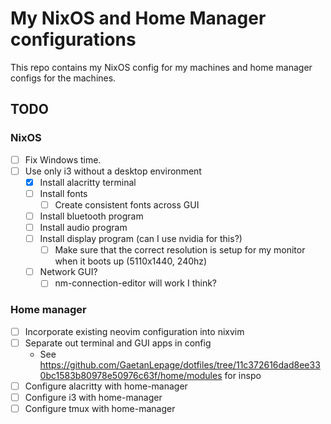 # My NixOS and Home Manager configurations

This repo contains my NixOS config for my machines and home manager configs for the machines.

## TODO

### NixOS

* [ ] Fix Windows time.
* [ ] Use only i3 without a desktop environment
    * [x] Install alacritty terminal
    * [ ] Install fonts
      * [ ] Create consistent fonts across GUI
    * [ ] Install bluetooth program
    * [ ] Install audio program
    * [ ] Install display program (can I use nvidia for this?)
      * [ ] Make sure that the correct resolution is setup for my monitor when it boots up (5110x1440, 240hz)
    * [ ] Network GUI?
      * [ ] nm-connection-editor will work I think?

### Home manager

* [ ] Incorporate existing neovim configuration into nixvim
* [ ] Separate out terminal and GUI apps in config
  * See https://github.com/GaetanLepage/dotfiles/tree/11c372616dad8ee330bc1583b80978e50976c63f/home/modules for inspo
* [ ] Configure alacritty with home-manager
* [ ] Configure i3 with home-manager
* [ ] Configure tmux with home-manager
